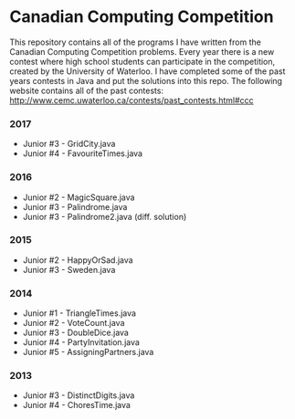 # Canadian Computing Competition

This repository contains all of the programs I have written from the Canadian Computing Competition problems. Every year there is a new contest where high school students can participate in the competition, created by the University of Waterloo. I have completed some of the past years contests in Java and put the solutions into this repo. The following website contains all of the past contests: http://www.cemc.uwaterloo.ca/contests/past_contests.html#ccc

### 2017
* Junior #3 - GridCity.java
* Junior #4 - FavouriteTimes.java

### 2016
* Junior #2 - MagicSquare.java
* Junior #3 - Palindrome.java
* Junior #3 - Palindrome2.java (diff. solution)

### 2015
* Junior #2 - HappyOrSad.java
* Junior #3 - Sweden.java

### 2014
* Junior #1 - TriangleTimes.java
* Junior #2 - VoteCount.java
* Junior #3 - DoubleDice.java
* Junior #4 - PartyInvitation.java
* Junior #5 - AssigningPartners.java

### 2013
* Junior #3 - DistinctDigits.java
* Junior #4 - ChoresTime.java
